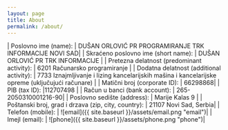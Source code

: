 ```yaml
---
layout: page
title: About
permalink: /about/
---
```


| Poslovno ime (name): | DUŠAN ORLOVIĆ PR PROGRAMIRANJE TRK INFORMACIJE NOVI SAD|
| Skraćeno poslovno ime (short name): | DUŠAN ORLOVIĆ PR TRK INFORMACIJE |
| Pretezna delatnost (predominant activity): | 6201 Računarsko programiranje |
| Dodatna delatnost (additional activity): | 7733 Iznajmljivanje i lizing kancelarijskih mašina i kancelarijske opreme (uključujući računare) |
| Matični broj (corporate ID): | 66298868|
| PIB (tax ID): |112707498 |
| Račun u banci (bank account): | 265-2050310001216-90|
| Poslovno sedište (address): | Marije Kalas 9 |
| Poštanski broj, grad i drzava (zip, city, country): | 21107 Novi Sad, Serbia|
| Telefon (mobile): | ![email]({{ site.baseurl }}/assets/email.png "email")|
| Imejl (email): | ![phone]({{ site.baseurl }}/assets/phone.png "phone")|
